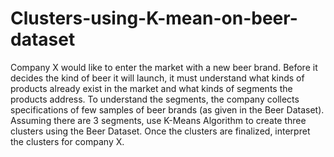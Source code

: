 # Clusters-using-K-mean-on-beer-dataset
Company X would like to enter the market with a new beer brand. Before it decides the kind of beer it will launch, it must understand what kinds of products already exist in the market and what kinds of segments the products address. To understand the segments, the company collects specifications of few samples of beer brands (as given in the Beer Dataset).  Assuming there are 3 segments, use K-Means Algorithm to create three clusters using the Beer Dataset. Once the clusters are finalized, interpret the clusters for company X. 
